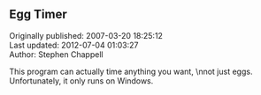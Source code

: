 ## Egg Timer  
Originally published: 2007-03-20 18:25:12  
Last updated: 2012-07-04 01:03:27  
Author: Stephen Chappell  
  
This program can actually time anything you want,\nnot just eggs. Unfortunately, it only runs on Windows.